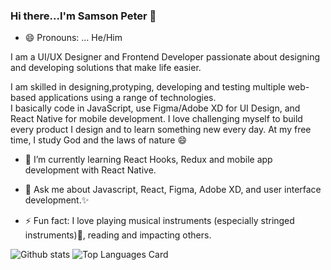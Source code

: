### Hi there...I'm Samson Peter 👋
- 😄 Pronouns: ... He/Him

I am a UI/UX Designer and Frontend Developer passionate about designing and developing solutions that make life easier. 

I am skilled in designing,protyping, developing and testing multiple web-based applications using a range of technologies.                                                 
I basically code in JavaScript, use Figma/Adobe XD for UI Design, and React Native for mobile development. I love challenging myself to build every product I design and to learn something new every day.
At my free time, I study God and the laws of nature 😄
- 🌱 I’m currently learning React Hooks, Redux and mobile app development with React Native.

- 💬 Ask me about Javascript, React, Figma, Adobe XD, and user interface development.✨
- ⚡ Fun fact: I love playing musical instruments (especially stringed instruments):musical_note:, reading and impacting others.
<!-- - Here is my Github stat -->
 ![Github stats](https://github-readme-stats.vercel.app/api?username=livingstone17&theme=highcontrast&show_icons=true&count_private=false) ![Top Languages Card](https://github-readme-stats.vercel.app/api/top-langs/?username=livingstone17&layout=compact) 

<!-- [![Top Langs](https://github-readme-stats.vercel.app/api/top-langs/?username=livingstone17&theme=radical)](https://github.com/anuraghazra/github-readme-stats) [![Catalin's GitHub stats](https://github-readme-stats.vercel.app/api?username=livingstone17&theme=radical)](https://github.com/anuraghazra/github-readme-stats) -->




 

<!--
**Livingstone17/Livingstone17** is a ✨ _special_ ✨ repository because its `README.md` (this file) appears on your GitHub profile.

Here are some ideas to get you started:

- 🔭 I’m currently working on ...
- 🌱 I’m currently learning ...
- 👯 I’m looking to collaborate on ...
- 🤔 I’m looking for help with ...
- 💬 Ask me about ...
- 📫 How to reach me: ...
- 😄 Pronouns: ...
- ⚡ Fun fact: ...
-->
